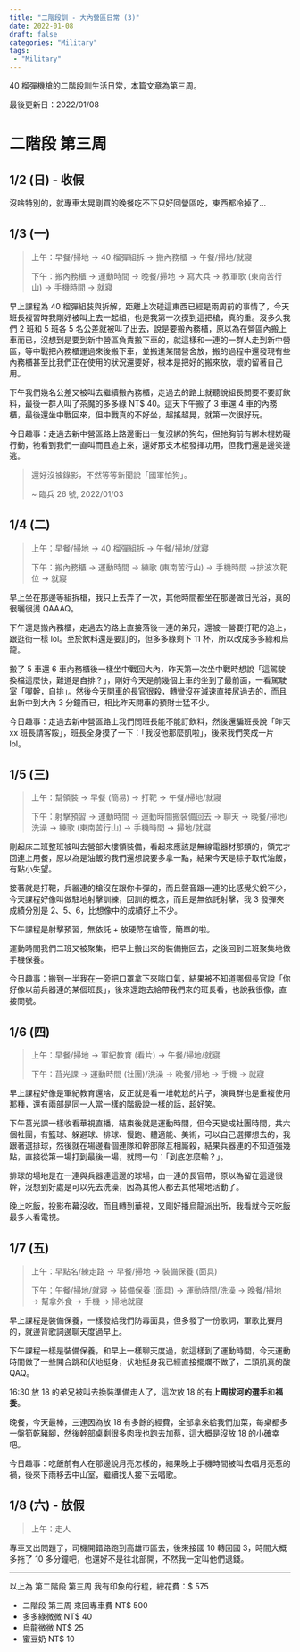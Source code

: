 ```yaml
---
title: "二階段訓 - 大內營區日常 (3)"
date: 2022-01-08
draft: false
categories: "Military"
tags: 
 - "Military"
---
```


40 榴彈機槍的二階段訓生活日常，本篇文章為第三周。

<!--more-->

最後更新日：2022/01/08

# 二階段 第三周

## 1/2 (日) - 收假

沒啥特別的，就專車太晃剛買的晚餐吃不下只好回營區吃，東西都冷掉了...

## 1/3 (一)

> 上午：早餐/掃地 → 40 榴彈組拆 → 搬內務櫃 → 午餐/掃地/就寢
> 
> 下午：搬內務櫃 → 運動時間 → 晚餐/掃地 → 寫大兵 → 教軍歌 (東南苦行山) → 手機時間 → 就寢

早上課程為 40 榴彈組裝與拆解，距離上次碰這東西已經是兩周前的事情了，今天班長複習時我剛好被叫上去一起組，也是我第一次摸到這把槍，真的重。沒多久我們 2 班和 5 班各 5 名公差就被叫了出去，說是要搬內務櫃，原以為在營區內搬上車而已，沒想到是要到新中營區負責搬下車的，就這樣和一連的一群人走到新中營區，等中戰把內務櫃運過來後搬下車，並搬進某間營舍放，搬的過程中還發現有些內務櫃甚至比我們正在使用的狀況還要好，根本是把好的搬來放，壞的留著自己用。

下午我們幾名公差又被叫去繼續搬內務櫃，走過去的路上就聽說組長問要不要訂飲料，最後一群人叫了茶魔的多多綠 NT$ 40。這天下午搬了 3 車還 4 車的內務櫃，最後還坐中戰回來，但中戰真的不好坐，超搖超晃，就第一次很好玩。

今日趣事：走過去新中營區路上路邊衝出一隻沒綁的狗勾，但牠胸前有綁木棍妨礙行動，牠看到我們一直叫而且追上來，還好那支木棍發揮功用，但我們還是邊笑邊逃。

> 還好沒被錄影，不然等等新聞說「國軍怕狗」。
>
> ~ 臨兵 26 號, 2022/01/03

## 1/4 (二)

> 上午：早餐/掃地 → 40 榴彈組拆 → 午餐/掃地/就寢
>
> 下午：搬內務櫃 → 運動時間 → 練歌 (東南苦行山) → 手機時間 →排波次靶位 → 就寢

早上坐在那邊等組拆槍，我只上去弄了一次，其他時間都坐在那邊做日光浴，真的很曬很燙 QAAAQ。

下午還是搬內務櫃，走過去的路上直接落後一連的弟兄，還被一營要打靶的追上，跟逛街一樣 lol。至於飲料還是要訂的，但多多綠剩下 11 杯，所以改成多多綠和烏龍。

搬了 5 車還 6 車內務櫃後一樣坐中戰回大內，昨天第一次坐中戰時想說「這駕駛換檔這麼快，難道是自排？」，剛好今天是前幾個上車的坐到了最前面，一看駕駛室「喔幹，自排」。然後今天開車的長官很殺，轉彎沒在減速直接尻過去的，而且出新中到大內 3 分鐘而已，相比昨天開車的預財士猛不少。

今日趣事：走過去新中營區路上我們問班長能不能訂飲料，然後還騙班長說「昨天 xx 班長請客餒」，班長全身摸了一下：「我沒他那麼凱啦」，後來我們笑成一片 lol。

## 1/5 (三)

> 上午：幫領裝 → 早餐 (簡易) → 打靶 → 午餐/掃地/就寢
> 
> 下午：射擊預習 → 運動時間 → 運動時間搬裝備回去 → 聊天 → 晚餐/掃地/洗澡 → 練歌 (東南苦行山) → 手機時間 → 掃地/就寢

剛起床二班整班被叫去營部大樓領裝備，看起來應該是無線電器材那類的，領完才回連上用餐，原以為是油飯的我們還想說要多拿一點，結果今天是粽子取代油飯，有點小失望。

接著就是打靶，兵器連的槍沒在跟你卡彈的，而且聲音跟一連的比感覺尖銳不少，今天課程好像叫做駐地射擊訓練，回訓的概念，而且是無依託射擊，我 3 發彈夾成績分別是 2、5、6，比想像中的成績好上不少。

下午課程是射擊預習，無依託 + 放硬幣在槍管，簡單的啦。

運動時間我們二班又被聚集，把早上搬出來的裝備搬回去，之後回到二班聚集地做手機保養。

今日趣事：搬到一半我在一旁把口罩拿下來喘口氣，結果被不知道哪個長官說「你好像以前兵器連的某個班長」，後來還跑去給帶我們來的班長看，也說我很像，直接問號。

## 1/6 (四)

> 上午：早餐/掃地 → 軍紀教育 (看片) → 午餐/掃地/就寢
> 
> 下午：莒光課 → 運動時間 (社團)/洗澡 → 晚餐/掃地 → 手機 → 就寢

早上課程好像是軍紀教育還啥，反正就是看一堆乾尬的片子，演員群也是重複使用那種，還有兩部是同一人當一樣的階級說一樣的話，超好笑。

下午莒光課一樣收看華視直播，結束後就是運動時間，但今天變成社團時間，共六個社團，有籃球、躲避球、排球、慢跑、體適能、美術，可以自己選擇想去的，我跟著選排球，然後就在場邊看個連隊和幹部隊互相廝殺，結果兵器連的不知道強幾點，直接從第一場打到最後一場，就問一句：「到底怎麼輸？」。

排球的場地是在一連與兵器連這邊的球場，由一連的長官帶，原以為留在這邊很幹，沒想到好處是可以先去洗澡，因為其他人都去其他場地活動了。

晚上吃飯，投影布幕沒收，而且轉到華視，又剛好播烏龍派出所，我看就今天吃飯最多人看電視。

## 1/7 (五)

> 上午：早點名/練走路 → 早餐/掃地 → 裝備保養 (面具)
> 
> 下午：午餐/掃地/就寢 → 裝備保養 (面具) → 運動時間/洗澡 → 晚餐/掃地 → 幫拿外食 → 手機 → 掃地就寢

早上課程是裝備保養，一樣發給我們防毒面具，但多發了一份歌詞，軍歌比賽用的，就邊背歌詞邊聊天度過早上。

下午課程一樣是裝備保養，和早上一樣聊天度過，就這樣到了運動時間，今天運動時間做了一些開合跳和伏地挺身，伏地挺身我已經直接擺爛不做了，二頭肌真的酸 QAQ。

16:30 放 18 的弟兄被叫去換裝準備走人了，這次放 18 的有**上周拔河的選手**和**福委**。

晚餐，今天最棒，三連因為放 18 有多餘的經費，全部拿來給我們加菜，每桌都多一盤筍乾豬腳，然後幹部桌剩很多肉我也跑去加蔡，這大概是沒放 18 的小確幸吧。

今日趣事：吃飯前有人在那邊說月亮怎樣的，結果晚上手機時間被叫去唱月亮惹的禍，後來下雨移去中山室，繼續找人接下去唱歌。

## 1/8 (六) - 放假

> 上午：走人

專車又出問題了，司機開錯路跑到高雄市區去，後來接國 10 轉回國 3，時間大概多拖了 10 多分鐘吧，也還好不是往北部開，不然我一定叫他們退錢。

---

以上為 第二階段 第三周 我有印象的行程，總花費：$ 575

- 二階段 第三周 來回專車費 NT$ 500
- 多多綠微微 NT$ 40
- 烏龍微微 NT$ 25
- 蜜豆奶 NT$ 10
